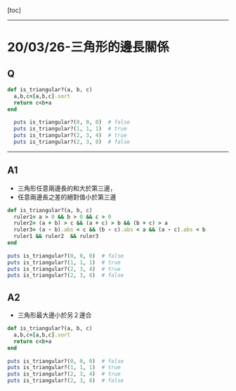 [toc]

---

# 20/03/26-三角形的邊長關係
## Q
```ruby
def is_triangular?(a, b, c)
  a,b,c=[a,b,c].sort
  return c<b+a
end
      
  puts is_triangular?(0, 0, 0)  # false
  puts is_triangular?(1, 1, 1)  # true
  puts is_triangular?(2, 3, 4)  # true
  puts is_triangular?(2, 3, 8)  # false
```
---

## A1
- 三角形任意兩邊長的和大於第三邊，
- 任意兩邊長之差的絕對值小於第三邊


```ruby
def is_triangular?(a, b, c)
  ruler1= a > 0 && b > 0 && c > 0 
  ruler2= (a + b) > c && (a + c) > b && (b + c) > a
  ruler3= (a - b).abs < c && (b - c).abs < a && (a - c).abs < b 
  ruler1 && ruler2  && ruler3
end
        
puts is_triangular?(0, 0, 0)  # false
puts is_triangular?(1, 1, 1)  # true
puts is_triangular?(2, 3, 4)  # true
puts is_triangular?(2, 3, 8)  # false
```


## A2
- 三角形最大邊小於另２邊合


```ruby
def is_triangular?(a, b, c)
  a,b,c=[a,b,c].sort
  return c<b+a
end
      
puts is_triangular?(0, 0, 0)  # false
puts is_triangular?(1, 1, 1)  # true
puts is_triangular?(2, 3, 4)  # true
puts is_triangular?(2, 3, 8)  # false

```
